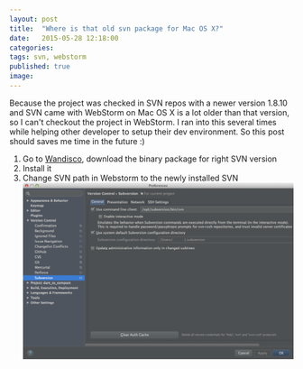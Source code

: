 ```yaml
---
layout: post
title:  "Where is that old svn package for Mac OS X?"
date:   2015-05-28 12:18:00
categories: 
tags: svn, webstorm
published: true
image: 
---
```


Because the project was checked in SVN repos with a newer version 1.8.10 
and SVN came with WebStorm on Mac OS X is a lot older than that version, so I can't checkout the project in WebStorm. 
I ran into this several times while helping other developer to setup their dev environment. 
So this post should saves me time in the future :)  

1. Go to [Wandisco](https://www.wandisco.com/subversion/os/downloads), download the binary package for right SVN version
2. Install it
3. Change SVN path in Webstorm to the newly installed SVN
![Webstorm SVN](/assets/article_images/svn-webstorm.png)

